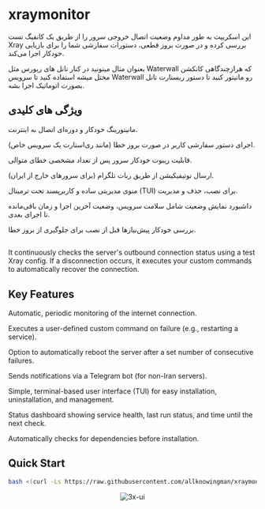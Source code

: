 # xraymonitor
 این اسکریپت به طور مداوم وضعیت اتصال خروجی سرور را از طریق یک کانفیگ تست Xray بررسی کرده و در صورت بروز قطعی، دستورات سفارشی شما را برای بازیابی خودکار اجرا می‌کند.

بعنوان مثال میتونید در کنار تانل های ریورس مثل Waterwall که هرازچندگاهی کانکشن مختل میشه استفاده کنید تا سرویس Waterwall رو مانیتور کنید تا دستور ریستارت تانل بصورت اتوماتیک اجرا بشه.

## ویژگی های کلیدی

مانیتورینگ خودکار و دوره‌ای اتصال به اینترنت.

اجرای دستور سفارشی کاربر در صورت بروز خطا (مانند ری‌استارت یک سرویس خاص).

قابلیت ریبوت خودکار سرور پس از تعداد مشخصی خطای متوالی.

ارسال نوتیفیکیشن از طریق ربات تلگرام (برای سرورهای خارج از ایران).

منوی مدیریتی ساده و کاربرپسند تحت ترمینال (TUI) برای نصب، حذف و مدیریت.

داشبورد نمایش وضعیت شامل سلامت سرویس، وضعیت آخرین اجرا و زمان باقی‌مانده تا اجرای بعدی.

بررسی خودکار پیش‌نیازها قبل از نصب برای جلوگیری از بروز خطا.



##

It continuously checks the server's outbound connection status using a test Xray config. If a disconnection occurs, it executes your custom commands to automatically recover the connection.

## Key Features

Automatic, periodic monitoring of the internet connection.

Executes a user-defined custom command on failure (e.g., restarting a service).

Option to automatically reboot the server after a set number of consecutive failures.

Sends notifications via a Telegram bot (for non-Iran servers).

Simple, terminal-based user interface (TUI) for easy installation, uninstallation, and management.

Status dashboard showing service health, last run status, and time until the next check.

Automatically checks for dependencies before installation.

## Quick Start

```bash
bash <(curl -Ls https://raw.githubusercontent.com/allknowingman/xraymonitor/main/xray-monitor.sh)
```

<p align="center">
  <picture>
    <source media="(prefers-color-scheme: dark)" srcset="./media/menu screenshot.png">
    <img alt="3x-ui" src="./media/3x-ui-light.png">
  </picture>
</p>
